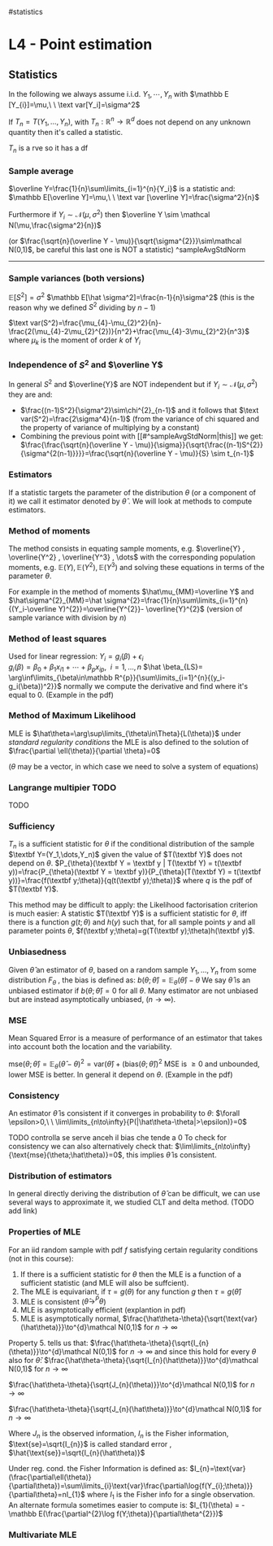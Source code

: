 #statistics
# L4 - Point estimation

## Statistics
In the following we always assume i.i.d. $Y_1,\dotsi,Y_n$ with $\mathbb E [Y_{i}]=\mu,\ \  \text var[Y_i]=\sigma^2$

If $T_n=T(Y_1,\dots,Y_n)$, with $T_{n}:\mathbb R^{n} \to \mathbb R^d$ does not depend on any unknown quantity then it's called a statistic.

$T_{n}$ is a rve so it has a df

### Sample average
$\overline Y=\frac{1}{n}\sum\limits_{i=1}^{n}{Y_i}$ is a statistic  and:
$\mathbb E[\overline Y]=\mu,\ \ \text var [\overline Y]=\frac{\sigma^2}{n}$ 

Furthermore if $Y_{i}\sim \mathcal N(\mu,\sigma^2)$ then $\overline Y \sim \mathcal N(\mu,\frac{\sigma^2}{n})$

(or  $\frac{\sqrt{n}(\overline Y - \mu)}{\sqrt{\sigma^{2}}}\sim\mathcal N(0,1)$, be careful this last one is NOT a statistic) ^sampleAvgStdNorm

---
### Sample variances (both versions)
$\mathbb E[S^2]=\sigma^2$
$\mathbb E[\hat \sigma^2]=\frac{n-1}{n}\sigma^2$
(this is the reason why we defined $S^2$ dividing by $n-1$)

$\text var(S^2)=\frac{\mu_{4}-\mu_{2}^2}{n}-\frac{2(\mu_{4}-2\mu_{2}^{2})}{n^2}+\frac{\mu_{4}-3\mu_{2}^2}{n^3}$
where $\mu_{k}$ is the moment of order $k$ of $Y_i$

### Independence of $S^2$ and $\overline Y$
In general $S^{2}$ and $\overline{Y}$ are NOT independent but if $Y_{i}\sim \mathcal N(\mu,\sigma^2)$ they are and:
* $\frac{(n-1)S^2}{\sigma^2}\sim\chi^{2}_{n-1}$ and it follows that $\text var(S^2)=\frac{2\sigma^4}{n-1}$ (from the variance of chi squared and the property of variance of multiplying by a constant)
* Combining the previous point with [[#^sampleAvgStdNorm|this]] we get: $\frac{\frac{\sqrt{n}(\overline Y - \mu)}{\sigma}}{\sqrt{\frac{(n-1)S^{2}}{\sigma^{2(n-1)}}}}=\frac{\sqrt{n}(\overline Y - \mu)}{S} \sim t_{n-1}$
### Estimators
If a statistic targets the parameter of the distribution $\theta$ (or a component of it) we call it estimator denoted by $\hat\theta$ . We will look at methods to compute estimators.
### Method of moments
The method consists in equating sample moments, e.g. $\overline{Y} , \overline{Y^2} , \overline{Y^3} , \dots$ with the corresponding population moments, e.g. $\mathbb E (Y), \mathbb E(Y^2), \mathbb E(Y^3)$
and solving these equations in terms of the parameter $\theta$.

For example in the method of moments $\hat\mu_{MM}=\overline Y$ and $\hat\sigma^{2}_{MM}=\hat \sigma^{2}=\frac{1}{n}\sum\limits_{i=1}^{n}{(Y_i-\overline Y)^{2}}=\overline{Y^{2}}- \overline{Y}^{2}$  (version of sample variance with division by $n$)
### Method of least squares
Used for linear regression:
$Y_i=g_i(\beta)+\epsilon_i$  
$g_{i}(\beta)=\beta_0+\beta_{1}x_{i1}+\dotsi+\beta_{p}x_{ip},\ \ i=1,\dots,n$
$\hat \beta_{LS}= \arg\inf\limits_{\beta\in\mathbb R^{p}}{\sum\limits_{i=1}^{n}{(y_i-g_i(\beta))^2}}$ 
normally we compute the derivative and find where it's equal to $0$. (Example in the pdf)
### Method of Maximum Likelihood

MLE is $\hat\theta=\arg\sup\limits_{\theta\in\Theta}{L(\theta)}$ 
under _standard regularity conditions_ the MLE is also defined to the solution of $\frac{\partial \ell(\theta)}{\partial \theta}=0$

($\theta$ may be a vector, in which case we need to solve a system of equations)

### Langrange multipier TODO
TODO
### Sufficiency
$T_n$ is a sufficient statistic for $\theta$ if the conditional distribution of the sample $\textbf Y=(Y_1,\dots,Y_n)$ given the value of $T(\textbf Y)$ does not depend on $\theta$.
$P_{\theta}(\textbf Y = \textbf y | T(\textbf Y) = t(\textbf y))=\frac{P_{\theta}(\textbf Y = \textbf y)}{P_{\theta}(T(\textbf Y) = t(\textbf y))}=\frac{f(\textbf y;\theta)}{q(t(\textbf y);\theta)}$ 
where $q$ is the pdf of $T(\textbf Y)$.

This method may be difficult to apply:
the Likelihood factorisation criterion is much easier:
A statistic $T(\textbf Y)$ is a sufficient statistic for $\theta$, iff there is a function $g(t; θ)$
and $h(y)$ such that, for all sample points $y$ and all parameter points $\theta$, $f(\textbf y;\theta)=g(T(\textbf y);\theta)h(\textbf y)$.

### Unbiasedness

Given $\hat\theta$ an estimator of $\theta$, based on a random sample $Y_1 , \dots  , Y_n$ from some distribution $F_{\theta}$ , the bias is defined as: $b(\theta;\hat\theta) = \mathbb E_{\theta}(\hat\theta) - \theta$
We say $\hat\theta$ is an unbiased estimator if $b(\theta;\hat\theta)=0$ for all $\theta$.
Many estimator are not unbiased but are instead asymptotically unbiased, ($n\to\infty$).

### MSE
Mean Squared Error is a measure of performance of an estimator that takes into account both the location and the variability.

$\text{mse}(\theta;\hat\theta)=\mathbb E_{\theta}(\hat\theta - \theta)^{2}= \text{var}(\hat\theta)+(\text{bias}(\theta;\hat\theta))^{2}$
MSE is $\ge 0$ and unbounded, lower MSE is better.
In general it depend on $\theta$.
(Example in the pdf)

### Consistency

An estimator $\hat\theta$ is consistent if it converges in probability to $\theta$:
$\forall \epsilon>0,\ \ \lim\limits_{n\to\infty}{P(|\hat\theta-\theta|>\epsilon)}=0$

TODO controlla se serve anceh il bias che tende a 0
To check for consistency we can also alternatively check that:
$\lim\limits_{n\to\infty}{\text{mse}(\theta;\hat\theta)}=0$, this implies $\hat\theta$ is consistent.

### Distribution of estimators
In general directly deriving the distribution of $\hat\theta$ can be difficult, we can use several ways to approximate it, we studied CLT and delta method.
(TODO add link)

### Properties of MLE
For an iid random sample with pdf $f$ satisfying certain regularity conditions (not in this course):
1. If there is a sufficient statistic for $\theta$ then the MLE is a function of a sufficient statistic (and MLE will also be suffcient).
2. The MLE is equivariant, if $\tau=g(\theta)$ for any function $g$ then $\tau = g(\hat\theta)$ 
3. MLE is consistent ($\hat\theta \to^P\theta$)
4. MLE is asymptotically efficient (explantion in pdf)
5. MLE is asymptotically normal, $\frac{\hat\theta-\theta}{\sqrt{\text{var}(\hat\theta)}}\to^{d}\mathcal N(0,1)$ for $n\to\infty$

Property 5. tells us that:
$\frac{\hat\theta-\theta}{\sqrt{I_{n}(\theta)}}\to^{d}\mathcal N(0,1)$ for $n\to\infty$
and since this hold for every $\theta$ also for $\hat\theta$:
$\frac{\hat\theta-\theta}{\sqrt{I_{n}(\hat\theta)}}\to^{d}\mathcal N(0,1)$ for $n\to\infty$

$\frac{\hat\theta-\theta}{\sqrt{J_{n}(\theta)}}\to^{d}\mathcal N(0,1)$ for $n\to\infty$

$\frac{\hat\theta-\theta}{\sqrt{J_{n}(\hat\theta)}}\to^{d}\mathcal N(0,1)$ for $n\to\infty$

Where $J_{n}$ is the observed information, $I_{n}$ is the Fisher information, $\text{se}=\sqrt{I_{n}}$ is called standard error , $\hat{\text{se}}=\sqrt{I_{n}(\hat\theta)}$

Under reg. cond. the Fisher Information is defined as:
$I_{n}=\text{var}(\frac{\partial\ell(\theta)}{\partial\theta})=\sum\limits_{i}\text{var}\frac{\partial\log{f(Y_{i};\theta)}}{\partial\theta}=nI_{1}$ where $I_{1}$ is the Fisher info for a single observation.
An alternate formula sometimes easier to compute is: $I_{1}(\theta) = -\mathbb E(\frac{\partial^{2}\log f(Y;\theta)}{\partial\theta^{2}})$

### Multivariate MLE

